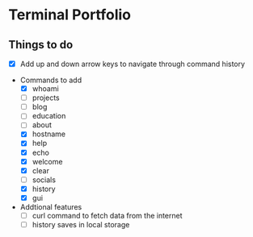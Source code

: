 # Terminal Portfolio

## Things to do

- [x]  Add up and down arrow keys to navigate through command history

- Commands to add
  - [x]  whoami
  - [ ]  projects
  - [ ]  blog
  - [ ]  education
  - [ ]  about
  - [x]  hostname
  - [x]  help
  - [x]  echo
  - [x]  welcome
  - [x]  clear
  - [ ]  socials
  - [x]  history
  - [x]  gui

- Addtional features
  - [ ] curl command to fetch data from the internet
  - [ ] history saves in local storage
